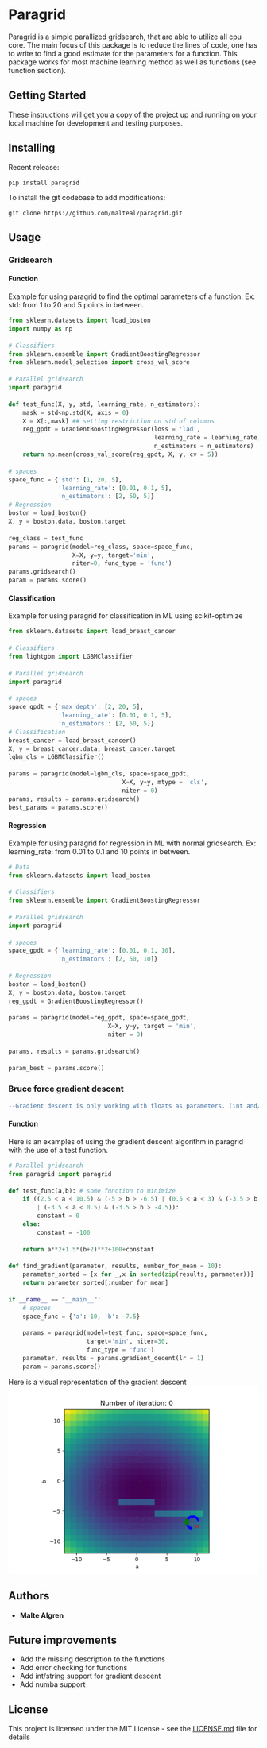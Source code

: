 # Paragrid

Paragrid is a simple parallized gridsearch, that are able to utilize all cpu core.
The main focus of this package is to reduce the lines of code, one has to write to find a good estimate for the parameters for a function.
This package works for most machine learning method as well as functions (see function section).

## Getting Started

These instructions will get you a copy of the project up and running on your local machine for development and testing purposes.

## Installing

Recent release:
```
pip install paragrid
```

To install the git codebase to add modifications:
```
git clone https://github.com/malteal/paragrid.git
```
## Usage
### Gridsearch
#### Function
Example for using paragrid to find the optimal parameters of a function.
Ex: std: from 1 to 20 and 5 points in between.
```python
from sklearn.datasets import load_boston
import numpy as np

# Classifiers
from sklearn.ensemble import GradientBoostingRegressor
from sklearn.model_selection import cross_val_score

# Parallel gridsearch
import paragrid

def test_func(X, y, std, learning_rate, n_estimators):
    mask = std<np.std(X, axis = 0)
    X = X[:,mask] ## setting restriction on std of columns
    reg_gpdt = GradientBoostingRegressor(loss = 'lad',
                                         learning_rate = learning_rate,
                                         n_estimators = n_estimators)
    return np.mean(cross_val_score(reg_gpdt, X, y, cv = 5))

# spaces
space_func = {'std': [1, 20, 5],
              'learning_rate': [0.01, 0.1, 5],
              'n_estimators': [2, 50, 5]}
# Regression
boston = load_boston()
X, y = boston.data, boston.target

reg_class = test_func
params = paragrid(model=reg_class, space=space_func,
                  X=X, y=y, target='min',
                  niter=0, func_type = 'func')
params.gridsearch()
param = params.score()
```
#### Classification
Example for using paragrid for classification in ML using scikit-optimize
```python
from sklearn.datasets import load_breast_cancer

# Classifiers
from lightgbm import LGBMClassifier

# Parallel gridsearch
import paragrid

# spaces
space_gpdt = {'max_depth': [2, 20, 5],
              'learning_rate': [0.01, 0.1, 5],
              'n_estimators': [2, 50, 5]}
# Classification
breast_cancer = load_breast_cancer()
X, y = breast_cancer.data, breast_cancer.target    
lgbm_cls = LGBMClassifier()

params = paragrid(model=lgbm_cls, space=space_gpdt,
                                X=X, y=y, mtype = 'cls',
                                niter = 0)
params, results = params.gridsearch()
best_params = params.score()
```
#### Regression
Example for using paragrid for regression in ML with normal gridsearch.
Ex: learning_rate: from 0.01 to 0.1 and 10 points in between.
``` python
# Data
from sklearn.datasets import load_boston

# Classifiers
from sklearn.ensemble import GradientBoostingRegressor

# Parallel gridsearch
import paragrid

# spaces
space_gpdt = {'learning_rate': [0.01, 0.1, 10],
              'n_estimators': [2, 50, 10]}

# Regression
boston = load_boston()
X, y = boston.data, boston.target
reg_gpdt = GradientBoostingRegressor()

params = paragrid(model=reg_gpdt, space=space_gpdt,
                            X=X, y=y, target = 'min',
                            niter = 0)

params, results = params.gridsearch()

param_best = params.score()
```
### Bruce force gradient descent
```diff
--Gradient descent is only working with floats as parameters. (int and/or string will not work)--
```
#### Function
Here is an examples of using the gradient descent algorithm in paragrid with the use of a test function.
    
```python
# Parallel gridsearch
from paragrid import paragrid

def test_func(a,b): # some function to minimize
    if ((2.5 < a < 10.5) & (-5 > b > -6.5) | (0.5 < a < 3) & (-3.5 > b > -4.5)
        | (-3.5 < a < 0.5) & (-3.5 > b > -4.5)):
        constant = 0
    else:
        constant = -100

    return a**2+1.5*(b+2)**2+100+constant

def find_gradient(parameter, results, number_for_mean = 10):
    parameter_sorted = [x for _,x in sorted(zip(results, parameter))]
    return parameter_sorted[:number_for_mean]

if __name__ == "__main__":
    # spaces
    space_func = {'a': 10, 'b': -7.5}

    params = paragrid(model=test_func, space=space_func,
                      target='min', niter=30,
                      func_type = 'func')
    parameter, results = params.gradient_decent(lr = 1)
    param = params.score()
```
Here is a visual representation of the gradient descent
![Output sample](https://github.com/malteal/paragrid/blob/master/examples/figures/gradientdescent.gif)
## Authors

* **Malte Algren**
## Future improvements
- Add the missing description to the functions
- Add error checking for functions
- Add int/string support for gradient descent
- Add numba support

## License

This project is licensed under the MIT License - see the [LICENSE.md](LICENSE.md) file for details

